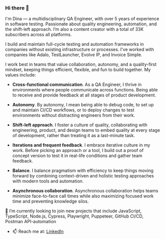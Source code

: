 ### Hi there 👋

<!--
**dinakazakevich/dinakazakevich** is a ✨ _special_ ✨ repository because its `README.md` (this file) appears on your GitHub profile.
-->

I'm Dina — a multidisciplinary QA Engineer, with over 5 years of experience in software testing. Passionate about quality engineering, automation, and the shift-left approach. I’m also a content creator with a total of 33K subscribers across all platforms. 

I build and maintain full-cycle testing and automation frameworks in companies without existing infrastructure or processes. I've worked with companies like Adalo, TestLauncher, Evolve IP, and Invoice Simple. 

I work best in teams that value collaboration, autonomy, and a quality-first mindset, keeping things efficient, flexible, and fun to build together. My values include: 

- **Cross-functional communication**. As a QA Engineer, I thrive in environments where people communicate across functions. Being able to receive and provide feedback at all stages of product development. 

- **Autonomy**. By autonomy, I mean being able to debug code, to set up and maintain CI/CD workflows, or to deploy changes to test environments without distracting engineers from their work. 

- **Shift-left approach**. I foster a culture of quality, collaborating with engineering, product, and design teams to embed quality at every stage of development, rather than treating it as a last-minute task.

- **Iterations and frequent feedback**. I embrace iterative culture in my work. Before picking an approach or a tool, I build out a proof of concept version to test it in real-life conditions and gather team feedback. 

- **Balance**. I balance pragmatism with efficiency to keep things moving forward by combining context-driven and holistic testing approaches with modern tools and automation. 

- **Asynchronous collaboration**. Asynchronous collaboration helps teams minimize face-to-face call times while also maximizing focused work time and  preventing knowledge silos. 


🔭 I’m currently looking to join new projects that include JavaScript, TypeScript, Node.js, Cypress, Playwright, Puppeteer, GitHub CI/CD, Postman API-automation

- 📫 Reach me at: [LinkedIn](https://www.linkedin.com/in/dinakazakevich/)

